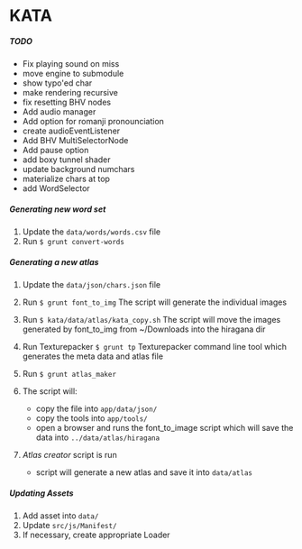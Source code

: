 # KATA

##### TODO
  - Fix playing sound on miss
  - move engine to submodule
  - show typo'ed char
  - make rendering recursive
  - fix resetting BHV nodes
  - Add audio manager
  - Add option for romanji pronounciation
  - create audioEventListener
  - Add BHV MultiSelectorNode
  - Add pause option
  - add boxy tunnel shader
  - update background numchars
  - materialize chars at top
  - add WordSelector

##### Generating new word set
1) Update the `data/words/words.csv` file
1) Run `$ grunt convert-words`

##### Generating a new atlas
1) Update the `data/json/chars.json` file
1) Run `$ grunt font_to_img`
  The script will generate the individual images
1) Run `$ kata/data/atlas/kata_copy.sh`
  The script will move the images generated by font_to_img from ~/Downloads into the hiragana dir
1) Run Texturepacker `$ grunt tp`
  Texturepacker command line tool which generates the meta data and atlas file
1) Run `$ grunt atlas_maker`


1) The script will: 
   - copy the file into `app/data/json/`
   - copy the tools into `app/tools/`
   - open a browser and runs the font_to_image script which will save the data into `../data/atlas/hiragana`

1) *Atlas creator* script is run
   - script will generate a new atlas and save it into `data/atlas`


##### Updating Assets
1) Add asset into `data/`
2) Update `src/js/Manifest/`
3) If necessary, create appropriate Loader